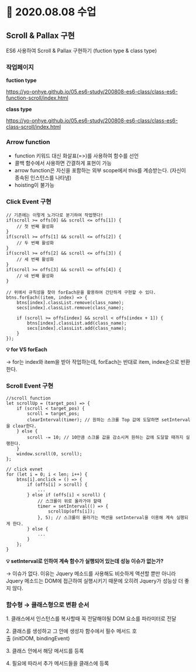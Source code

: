 # 📌 2020.08.08 수업

## Scroll & Pallax 구현

ES6 사용하여 Scroll & Pallax 구현하기 (fuction type & class type)

### 작업페이지

**fuction type**

https://yo-onhye.github.io/05.es6-study/200808-es6-class/class-es6-function-scroll/index.html

**class type**

https://yo-onhye.github.io/05.es6-study/200808-es6-class/class-es6-class-scroll/index.html

### Arrow function

- function 키워드 대신 화살표(=>)를 사용하여 함수를 선언
- 콜백 함수에서 사용하면 간결하게 표현이 가능
- arrow function은 자신을 포함하는 외부 scope에서 this를 계승받는다. (자신이 종속된 인스턴스를 나타냄)
- hoisting이 불가능

### Click Event 구현

```
// 기존에는 이렇게 노가다로 분기하여 작업햇다!
if(scroll >= offs[0] && scroll <= offs[1]) {
	// 첫 번째 활성화
}
if(scroll >= offs[1] && scroll <= offs[2]) {
	// 두 번째 활성화
}
if(scroll >= offs[2] && scroll <= offs[3]) {
	// 세 번째 활성화
}
if(scroll >= offs[3] && scroll <= offs[4]) {
	// 네 번째 활성화
}

// 위에서 규칙성을 찾아 forEach문을 활용하여 간단하게 구현할 수 있다.
btns.forEach((item, index) => {
	btns[index].classList.remove(class_name);
	secs[index].classList.remove(class_name);

	if (scroll >= offs[index] && scroll < offs[index + 1]) {
		btns[index].classList.add(class_name);
		secs[index].classList.add(class_name);
	}
});
```

**💡 for VS forEach**

→ for는 index와 item을 받아 작업하는데, forEach는 반대로 item, index순으로 반환한다.

### Scroll Event 구현

```
//scroll function
let scrollUp = (target_pos) => {
	if (scroll < target_pos) {
		scroll = target_pos;
		clearInterval(timer); // 원하는 스크롤 Top 값에 도달하면 setInterval을 clear한다.
	} else {
		scroll -= 10; // 10만큼 스크롤 값을 감소시켜 원하는 값에 도달할 때까지 실행한다.
	}
	window.scroll(0, scroll);
};

// click evnet
for (let i = 0; i < len; i++) {
	btns[i].onclick = () => {
		if (offs[i] > scroll) {
			...
		} else if (offs[i] < scroll) {
			// 스크롤이 위로 올라가야 할때
			timer = setInterval(() => {
				scrollUp(offs[i]);
			}, 5); // 스크롤이 올라가는 액션을 setInterval을 이용해 계속 실행되게 한다.
		} else {
			...
		}
	};
}
```

**💡 setInterval로 인하여 계속 함수가 실행되어 있는데 성능 이슈가 없는가?**

→ 이슈가 없다. 이유는 Jquery 메소드를 사용해도 비슷하게 액션할 뿐만 아니라 Jquery 메소드는 DOM에 접근하여 실행시키기 때문에 오히려 Jquery가 성능상 더 좋지 않다.

### 함수형 → 클래스형으로 변환 순서

1. 클래스에서 인스턴스를 복사할때 꼭 전달해야될 DOM 요소를 파라미터로 전달

2. 클래스를 생성하고 그 안에 생성자 함수에서 필수 메서드 호출 (initDOM, bindingEvent)

3. 클래스 안에서 해당 메서드를 등록

4. 필요에 따라서 추가 메서드들을 클래스에 등록
